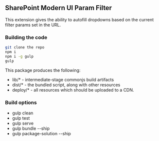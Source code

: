 ## SharePoint Modern UI Param Filter

This extension gives the ability to autofill dropdowns based on the current filter params set in the URL.

### Building the code

```bash
git clone the repo
npm i
npm i -g gulp
gulp
```

This package produces the following:

* lib/* - intermediate-stage commonjs build artifacts
* dist/* - the bundled script, along with other resources
* deploy/* - all resources which should be uploaded to a CDN.

### Build options

* gulp clean
* gulp test
* gulp serve
* gulp bundle --ship
* gulp package-solution --ship
